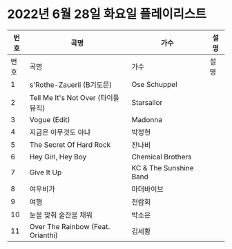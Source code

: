 # 2022년 6월 28일 화요일 플레이리스트

| 번호 | 곡명 | 가수 | 설명 |
|------|------|------|------|
| 번호 | 곡명 | 가수 | 설명 |
| 1 | s'Rothe-Zauerli (B기도문) | Ose Schuppel |  |
| 2 | Tell Me It's Not Over (타이틀 뮤직) | Starsailor |  |
| 3 | Vogue (Edit) | Madonna |  |
| 4 | 지금은 아무것도 아냐 | 박정현 |  |
| 5 | The Secret Of Hard Rock | 잔나비 |  |
| 6 | Hey Girl, Hey Boy | Chemical Brothers |  |
| 7 | Give It Up | KC & The Sunshine Band |  |
| 8 | 여우비가 | 마더바이브 |  |
| 9 | 여행 | 전람회 |  |
| 10 | 눈을 맞춰 술잔을 채워 | 박소은 |  |
| 11 | Over The Rainbow (Feat. Orianthi) | 김세황 |  |
